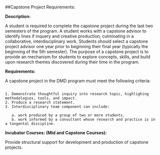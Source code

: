 ##Capstone Project Requirements:

**Description:**

A student is required to complete the capstone project during the last two semesters of the program. A student works with a capstone advisor to identify lines if inquery and creative production, culminating in a collaborative, interdisciplinary work. Students should select a capstone project advisor one year prior to beginning their final year (typically the beginning of the 5th semester). The purpose of a capstone project is to provide an mechanism for students to explore concepts, skills, and build upon research themes discovered during their time in the program.

**Requirements:**

A capstone project in the DMD program must meet the following criteria:

```

1. Demonstrate thoughtful inquiry into research topic, highlighing methodologies, tools, and impact.
2. Produce a research statement.
3. Interdisciplinary team component can include:

   a. work produced by a group of two or more students.
   b. work informed by a consultant whose research and practice is in a tangental discipline.

```
**Incubator Courses: (Mid and Capstone Courses):**

Provide structural support for development and production of capstone projects.
